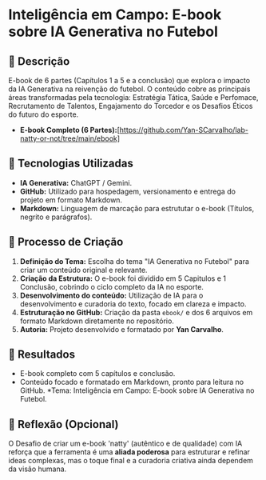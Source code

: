 # Inteligência em Campo: E-book sobre IA Generativa no Futebol

## 📒 Descrição
E-book de 6 partes (Capítulos 1 a 5 e
a conclusão) que explora o impacto da IA
Generativa na reivenção do futebol. O
conteúdo cobre as principais áreas
transformadas pela tecnologia: Estratégia 
Tática, Saúde e Perfomace, Recrutamento
de Talentos, Engajamento do Torcedor e os
Desafios Éticos do futuro do esporte.

* **E-book Completo (6 Partes):**[https://github.com/Yan-SCarvalho/lab-natty-or-not/tree/main/ebook]


## 🤖 Tecnologias Utilizadas
* **IA Generativa:** ChatGPT / Gemini.
* **GitHub:** Utilizado para hospedagem,
versionamento e entrega do projeto em
formato Markdown.
* **Markdown:** Linguagem de marcação
para estrututar o e-book (Títulos,
negrito e parágrafos).

## 🧐 Processo de Criação
1. **Definição do Tema:** Escolha do tema
"IA Generativa no Futebol" para criar um
conteúdo original e relevante.
2. **Criação da Estrutura:** O e-book foi
dividido em 5 Capitulos e 1 Conclusão,
cobrindo o ciclo completo da IA no
esporte.
3. **Desenvolvimento do conteúdo:**
Utilização de IA para o desenvolvimento e
curadoria do texto, focado em clareza e
impacto.
4. **Estruturação no GitHub:** Criação da
pasta `ebook/` e dos 6 arquivos em
formato Markdown diretamente no
repositório.
5. **Autoria:** Projeto desenvolvido e
formatado por **Yan Carvalho**.

## 🚀 Resultados
* E-book completo com 5 capítulos
e conclusão.
* Conteúdo focado e formatado em
Markdown, pronto para leitura no GitHub.
*Tema: Inteligência em Campo: E-book
sobre IA Generativa no Futebol.

## 💭 Reflexão (Opcional)
O Desafio de criar um e-book 'natty'
(autêntico e de qualidade) com IA reforça
que a ferramenta é uma **aliada
poderosa** para estruturar e refinar
ideas complexas, mas o toque final e a
curadoria criativa ainda dependem da visão humana.
